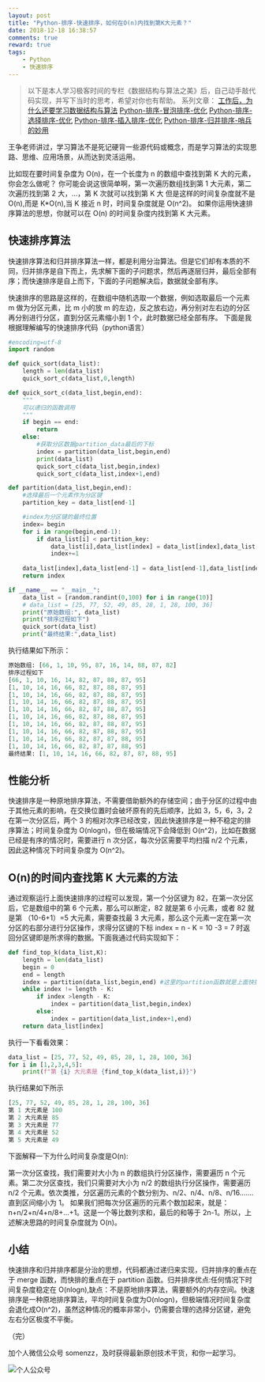 ```yaml
---
layout: post
title: "Python-排序-快速排序，如何在O(n)内找到第K大元素？"
date: 2018-12-18 16:38:57
comments: true
reward: true
tags: 
	- Python
	- 快速排序
---
```


>以下是本人学习极客时间的专栏《数据结构与算法之美》后，自己动手敲代码实现，并写下当时的思考，希望对你也有帮助。
系列文章：
[工作后，为什么还要学习数据结构与算法](https://somenzz.github.io/2018/12/09/algorthms/)
[Python-排序-冒泡排序-优化](https://somenzz.github.io/2018/12/10/python_bubble_sort/)
[Python-排序-选择排序-优化](https://somenzz.github.io/2018/12/12/python_select_sort/)
[Python-排序-插入排序-优化](https://somenzz.github.io/2018/12/15/python_insert_shell_sort/)
[Python-排序-归并排序-哨兵的妙用](https://somenzz.github.io/2018/12/17/python_merge_sort/)

<!-- more -->

王争老师讲过，学习算法不是死记硬背一些源代码或概念，而是学习算法的实现思路、思维、应用场景，从而达到灵活运用。

比如现在要时间复杂度为 O(n)，在一个长度为 n 的数组中查找到第 K 大的元素，你会怎么做呢？ 你可能会说这很简单啊，第一次遍历数组找到第 1 大元素，第二次遍历找到第 2 大，...，第 K 次就可以找到第 K 大 但是这样的时间复杂度就不是 O(n),而是 K\*O(n),当 K 接近 n 时，时间复杂度就是 O(n^2)。 如果你运用快速排序算法的思想，你就可以在 O(n) 的时间复杂度内找到第 K 大元素。

## 快速排序算法

快速排序算法和归并排序算法一样，都是利用分治算法。但是它们却有本质的不同，归并排序是自下而上，先求解下面的子问题求，然后再逐层归并，最后全部有序；而快速排序是自上而下，下面的子问题解决后，数据就全部有序。

快速排序的思路是这样的，在数组中随机选取一个数据，例如选取最后一个元素 m 做为分区元素，比 m 小的放 m 的左边，反之放右边，再分别对左右边的分区再分别进行分区，直到分区元素缩小到 1 个，此时数据已经全部有序。
下面是我根据理解编写的快速排序代码（python语言）

```python
#encoding=utf-8
import random

def quick_sort(data_list):
    length = len(data_list)
    quick_sort_c(data_list,0,length)

def quick_sort_c(data_list,begin,end):
    """
    可以递归的函数调用
    """
    if begin == end:
        return
    else:
        #获取分区数据partition_data最后的下标
        index = partition(data_list,begin,end)
        print(data_list)
        quick_sort_c(data_list,begin,index)
        quick_sort_c(data_list,index+1,end)

def partition(data_list,begin,end):
    #选择最后一个元素作为分区键
    partition_key = data_list[end-1]

    #index为分区键的最终位置
    index= begin  
    for i in range(begin,end-1):
        if data_list[i] < partition_key:
            data_list[i],data_list[index] = data_list[index],data_list[i]  #交换
            index+=1
    
    data_list[index],data_list[end-1] = data_list[end-1],data_list[index] #交换
    return index

if __name__ == "__main__":
    data_list = [random.randint(0,100) for i in range(10)]
    # data_list = [25, 77, 52, 49, 85, 28, 1, 28, 100, 36]
    print("原始数组:", data_list)
    print("排序过程如下")
    quick_sort(data_list)
    print("最终结果:",data_list)
```

执行结果如下所示：

```python
原始数组: [66, 1, 10, 95, 87, 16, 14, 88, 87, 82]
排序过程如下
[66, 1, 10, 16, 14, 82, 87, 88, 87, 95]
[1, 10, 14, 16, 66, 82, 87, 88, 87, 95]
[1, 10, 14, 16, 66, 82, 87, 88, 87, 95]
[1, 10, 14, 16, 66, 82, 87, 88, 87, 95]
[1, 10, 14, 16, 66, 82, 87, 88, 87, 95]
[1, 10, 14, 16, 66, 82, 87, 88, 87, 95]
[1, 10, 14, 16, 66, 82, 87, 88, 87, 95]
[1, 10, 14, 16, 66, 82, 87, 88, 87, 95]
[1, 10, 14, 16, 66, 82, 87, 87, 88, 95]
[1, 10, 14, 16, 66, 82, 87, 87, 88, 95]
最终结果: [1, 10, 14, 16, 66, 82, 87, 87, 88, 95]
```

## 性能分析

快速排序是一种原地排序算法，不需要借助额外的存储空间；由于分区的过程中由于其他元素的影响，在交换位置时会破坏原有的先后顺序，比如 3，5，6，3，2 在第一次分区后，两个 3 的相对次序已经改变，因此快速排序是一种不稳定的排序算法；时间复杂度为 O(nlogn)，但在极端情况下会降低到 O(n^2)，比如在数据已经是有序的情况时，需要进行 n 次分区，每次分区需要平均扫描 n/2 个元素，因此这种情况下时间复杂度为 O(n^2)。

## O(n)的时间内查找第 K 大元素的方法 

通过观察运行上面快速排序的过程可以发现，第一个分区键为 82，在第一次分区后，它是数组中的第 6 个元素，那么可以断定，82 就是第 6 小元素，或者 82 就是第 （10-6+1）=5 大元素，需要查找最 3 大元素，那么这个元素一定在第一次分区的右部分进行分区操作，求得分区键的下标 index = n - K = 10 -3 = 7 时返回分区键即是所求得的数据。下面我通过代码实现如下：

```python
def find_top_k(data_list,K):
    length = len(data_list)
    begin = 0
    end = length
    index = partition(data_list,begin,end) #这里的partition函数就是上面快排用到的函数
    while index != length - K:
        if index >length - K:
            index = partition(data_list,begin,index)
        else:
            index = partition(data_list,index+1,end)
    return data_list[index]
```

执行一下看看效果：

```python
data_list = [25, 77, 52, 49, 85, 28, 1, 28, 100, 36]
for i in [1,2,3,4,5]:
    print(f"第 {i} 大元素是 {find_top_k(data_list,i)}")
```
执行结果如下所示

```python
[25, 77, 52, 49, 85, 28, 1, 28, 100, 36]
第 1 大元素是 100
第 2 大元素是 85
第 3 大元素是 77
第 4 大元素是 52
第 5 大元素是 49
```
下面解释一下为什么时间复杂度是O(n):

第一次分区查找，我们需要对大小为 n 的数组执行分区操作，需要遍历 n 个元素。第二次分区查找，我们只需要对大小为 n/2 的数组执行分区操作，需要遍历 n/2 个元素。依次类推，分区遍历元素的个数分别为、n/2、n/4、n/8、n/16.……直到区间缩小为 1。 如果我们把每次分区遍历的元素个数加起来，就是：n+n/2+n/4+n/8+…+1。这是一个等比数列求和，最后的和等于 2n-1。所以，上述解决思路的时间复杂度就为 O(n)。

## 小结

快速排序和归并排序都是分治的思想，代码都通过递归来实现，归并排序的重点在于 merge 函数，而快排的重点在于 partition 函数。归并排序优点:任何情况下时间复杂度稳定在 O(nlogn),缺点：不是原地排序算法，需要额外的内存空间。快速排序是一种原地排序算法，平均时间复杂度为O(nlogn)，但极端情况时间复杂度会退化成O(n^2)，虽然这种情况的概率非常小，仍需要合理的选择分区键，避免左右分区极度不平衡。

（完）

加个人微信公众号 somenzz，及时获得最新原创技术干货，和你一起学习。

![个人公众号](/assets/img/wechat.jpg)

